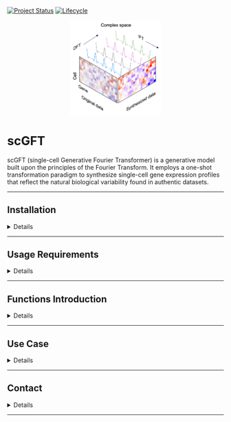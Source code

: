 [![Project Status](http://www.repostatus.org/badges/latest/active.svg)](http://www.repostatus.org/#active)
[![Lifecycle](https://img.shields.io/badge/lifecycle-stable-brightgreen.svg)](https://www.tidyverse.org/lifecycle/#stable)

<p align="center" width="100%">
<img width="42%" src="inst/doc/scgft_logo.png"> 
</p>

# scGFT 

scGFT (single-cell Generative Fourier Transformer) is a generative model built
upon the principles of the Fourier Transform. It employs a one-shot
transformation paradigm to synthesize single-cell gene expression profiles that
reflect the natural biological variability found in authentic datasets.

---


## Installation

<details>
<br>

**scGFT** can be installed directly from this github with:

```{r}
if (!require("devtools", quietly = TRUE))
  install.packages("devtools")

devtools::install_github("Sanofi-GitHub/PMCB-scGFT", 
                         build_vignettes=FALSE)
```

</details>

---


## Usage Requirements

<details>
<br>

scGFT framework is designed to be compatible with the Seurat R analysis pipelines. 
To install, please run:

```{r}
# Enter commands in R (or R studio, if installed)
install.packages("Seurat")
install.packages("SeuratObject")
```

Visit [Seurat](https://satijalab.org/seurat/articles/install_v5) for more details.

</details>

---


## Functions Introduction

<details>
<br>

The scGFT package comprises only two functions: one to synthesize cells and a
second to evaluate the synthesis quality.

```r
# to synthsize cells
RunScGFT(object, nsynth, ncpmnts = 1, groups, cells = NULL)
```

`RunScGFT` requires, at a minimum, a Seurat object (`object`), the number of
desired cells to be synthesized (`nsynth`), and a metadata variable indicating
groups of cells (`groups`).

```r
# to evaluate synthsized cells
statsScGFT(object, groups)
```

`statsScGFT` requires a Seurat object that includes synthesized cells (`object`)
and the same character variable from the original object metadata used for
synthesis (`groups`). It calculates the likelihood that synthesized cells will
have the same identity (belong to same `groups`) as their original counterparts.
It also reports the relative deviation of synthesized gene expression profiles from
original cells.

</details>

---


## Use Case 

<details>
<br>

#### Get demo files

We provided the dataset PRJEB44878 (Wohnhaas 2021), which comprises 34,200
processed cells derived from primary small airway epithelial cells from 
healthy individuals and patients with chronic obstructive pulmonary
disease. To download this dataset please run:

```{r}
# Enter commands in R (or R studio, if installed)
data_url <- "https://zenodo.org/records/11166226/files/COPD-PRJEB44878.rds"
data_path <- "~/COPD-PRJEB44878.rds" # correct destination path includes the filename
download.file(url=data_url, destfile=data_path, method="auto")
```


#### Read data into R
```{r}
data_obj <- readRDS(data_path)
cnts <- data_obj$counts
mtd <- data_obj$metadata
```


#### Perform Seurat standard pipeline including synthesis process
```{r}
set.seed(1234)
sobj_synt <- CreateSeuratObject(counts=cnts,
                                meta.data=mtd) %>%
  NormalizeData(., normalization.method="LogNormalize", scale.factor=1e6) %>%
  FindVariableFeatures(., nfeatures=2000) %>%
  ScaleData(.) %>%
  RunPCA(., seed.use=42) %>%
  RunHarmony(., group.by.vars="sample") %>% # sample-specific batch correction
  FindNeighbors(., reduction="harmony", dims=1:30) %>%
  FindClusters(., random.seed=42) %>%
  # ================================
  # synthesis 1x cells (34,200), through modification of 10 complex components.
  RunScGFT(., nsynth=1*dim(.)[2], ncpmnts=10, groups="seurat_clusters") %>%
  # The combined dataset of original and synthetic cells undergoes another round. 
  # Re-normalization is not needed as the new cells are synthesized from already normalized data.
  # ================================
  FindVariableFeatures(., nfeatures=2000) %>%
  ScaleData(.) %>%
  RunPCA(., seed.use=42) %>%
  RunHarmony(., group.by.vars=c("sample", "synthesized")) %>% # sample- and synthsis-specific batch correction
  FindNeighbors(., reduction="harmony", dims=1:30) %>%
  FindClusters(., random.seed=42) %>%
  RunUMAP(., reduction="harmony", seed.use=42, dims=1:30)
```

`RunScGFT` console outputs:

```{r}
Discrete fourier transform...
Inverse fourier transform...
synthesizing 34,200 cells...
4,902 cells synthesized...
9,712 cells synthesized...
14,389 cells synthesized...
17,116 cells synthesized...
19,708 cells synthesized...
21,988 cells synthesized...
24,052 cells synthesized...
25,812 cells synthesized...
27,264 cells synthesized...
28,563 cells synthesized...
29,474 cells synthesized...
30,334 cells synthesized...
31,123 cells synthesized...
31,898 cells synthesized...
32,570 cells synthesized...
33,226 cells synthesized...
33,600 cells synthesized...
33,882 cells synthesized...
34,057 cells synthesized...
34,150 cells synthesized...
34,200 cells synthesized...
Synthesis completed in: 2.57 min
Integrating data (1/4)
  [==================================================] 100% in  4m
Integrating data (2/4)
  [==================================================] 100% in 43s
Integrating data (3/4)
  [==================================================] 100% in  1m
Integrating data (4/4)
  [==================================================] 100% in  2m
A Seurat object with 68,400 cells, including 34,200 synthesized.
```


#### Evaluate synthsized cells

```{r}
statsScGFT(object=sobj_synt, groups="seurat_clusters")
```

`statsScGFT` console outputs:

```{r}
Synthesized cells: 34,200
Matching groups: 33,906
Accuracy (%): 99.14
Calculating deviation from originals...
  [==================================================] 100% in  3m
  [==================================================] 100% in  2m
Deviation (%): 0.44 +/- 0.08
```

Utilizing UMAP for a qualitative evaluation, we project synthesized and
real cells onto the embedded manifold:

<p align="center" width="100%">
<img style="width: 65%; height: auto;" src="inst/doc/panel_1_demo.png">
</p>

<p align="center" width="100%">
<img style="width: 85%; height: auto;" src="inst/doc/panel_2_demo.png">
</p>

Depending on the operating system used for calculations, the
results can be slightly different from the projected ones.

</details>

---


## Contact

<details>
<br>

For help and questions please contact the [scgft's maintenance team](mailto:nima.nouri@sanofi.com).

</details>

---

